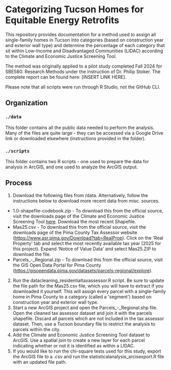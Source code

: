 # Categorizing Tucson Homes for Equitable Energy Retrofits

This repository provides documentation for a method used to assign all single-family homes in Tucson into categories (based on construction year and exterior wall type) and determine the percentage of each category that sit within Low-Income and Disadvantaged Communities (LIDAC) according to the Climate and Economic Justice Screening Tool.

The method was originally applied to a pilot study completed Fall 2024 for SBE580: Research Methods under the instruction of Dr. Philip Stoker. The complete report can be found here: [INSERT LINK HERE].

Please note that all scripts were run through R Studio, not the GitHub CLI.

## Organization

### `./data`
This folder contains all the public data needed to perform the analysis. Many of the files are quite large - they can be accessed via a Google Drive link or downloaded elsewhere (instructions provided in the folder).

### `./scripts`
This folder contains two R scripts - one used to prepare the data for analysis in ArcGIS, and one used to analyze the ArcGIS output.

## Process

1. Download the following files from /data. Alternatively, follow the instructions below to download more recent data from misc. sources.
  * 1.0-shapefile-codebook.zip - To download this from the official source, visit the downloads page of the Climate and Economic Justice Screening Tool [here](https://screeningtool.geoplatform.gov/en/downloads#3/33.47/-97.5). Download the most recent Shapefile.
  * Mas25.csv - To download this from the official source, visit the downloads page of the Pima County Tax Assessor website (https://www.asr.pima.gov/Download?tab=RealProp). Click on the 'Real Property' tab and select the most recently available tax year (2025 for this project). Expand 'Notice of Value Data' and select Mas25.ZIP to download the file.
  * Parcels_-_Regional.zip - To download this from the official source, visit the GIS Open Data Portal for Pima County (https://gisopendata.pima.gov/datasets/parcels-regional/explore).
2. Run the datacleaning_residentialtaxassessor.R script. Be sure to update the file path for the Mas25.csv file, which you will have to extract if you downloaded it yourself. This will assign every parcel with a single-family home in Pima County to a category (called a 'segment') based on construction year and exterior wall type.
3. Start a new ArcGIS project and open the Parcels_-_Regional.shp file. Open the cleaned tax assessor dataset and join it with the parcels shapefile. Discard all parcels which are not included in the tax assessor dataset. Then, use a Tucson boundary file to restrict the analysis to parcels within the city.
4. Add the Climate and Economic Justice Screening Tool dataset to ArcGIS. Use a spatial join to create a new layer for each parcel indicating whether or not it is identified as within a LIDAC.
5. If you would like to run the chi-square tests used for this study, export the ArcGIS file to a .csv and run the statisticalanalysis_arcisexport.R file with an updated file path.
